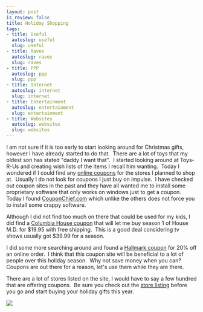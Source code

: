 ```yaml
--- 
layout: post
is_review: false
title: Holiday Shopping
tags: 
- title: Useful
  autoslug: useful
  slug: useful
- title: Raves
  autoslug: raves
  slug: raves
- title: PPP
  autoslug: ppp
  slug: ppp
- title: Internet
  autoslug: internet
  slug: internet
- title: Entertainment
  autoslug: entertainment
  slug: entertainment
- title: Websites
  autoslug: websites
  slug: websites
---
```


I am not sure if it is too early to start looking around for Christmas gifts, however I have already started to do that.  There are a lot of toys that my oldest son has stated "daddy I want that".  I started looking around at Toys-R-Us and creating wish lists of the items I recall him wanting.  Today I wondered if I could find any [online coupons](http://www.couponchief.com) for the stores I planned to shop at.  Usually I do not look for coupons I just buy on impulse.  I have checked out coupon sites in the past and they have all wanted me to install some proprietary software that only works on windows just to get a coupon.  Today I found [CouponChief.com](http://www.couponchief.com/) which unlike the others does not force you to install some crappy software.
  
Although I did not find too much on there that could be used for my kids, I did find a [Columbia House coupon](http://www.couponchief.com/columbiahouse) that will let me buy season 1 of House M.D. for $19.95 with free shipping.  This is a good deal considering tv shows usually got $39.99 for a season.
  
I did some more searching around and found a [Hallmark coupon](http://www.couponchief.com/hallmark) for 20% off an online order.  I think that this coupon site will be beneficial to a lot of people over this holiday season.  Why not save money when you can?  Coupons are out there for a reason, let's use them while they are there.
  
There are a lot of stores listed on the site, I would have to say a few hundred that are offering coupons.  Be sure you check out the [store listing](http://www.couponchief.com/all_merchants.html) before you go and start buying your holiday gifts this year.
  
[![](http://tinyurl.com/yw6xpy)](http://www.couponchief.com)
